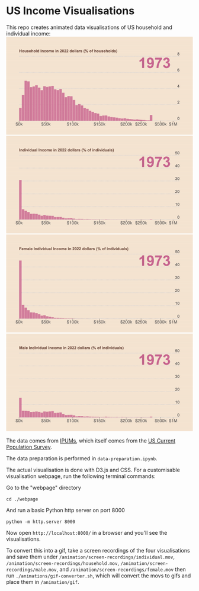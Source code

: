 # US Income Visualisations

This repo creates animated data visualisations of US household and individual income:
![Household incomes](/animations/gif/household.gif)
![Individual incomes](/animations/gif/individual.gif)
![Female incomes](/animations/gif/female.gif)
![Male incomes](/animations/gif/male.gif)

The data comes from [IPUMs](https://cps.ipums.org/cps/about.shtml), which itself comes from the [US Current Population Survey](https://en.wikipedia.org/wiki/Current_Population_Survey).

The data preparation is performed in `data-preparation.ipynb`.

The actual visualisation is done with D3.js and CSS. For a customisable visualisation webpage, run the following terminal commands:

Go to the "webpage" directory
```
cd ./webpage
```
And run a basic Python http server on port 8000
```
python -m http.server 8000
```
Now open `http://localhost:8000/` in a browser and you'll see the visualisations.

To convert this into a gif, take a screen recordings of the four visualisations and save them under `/animation/screen-recordings/individual.mov`, `/animation/screen-recordings/household.mov`, `/animation/screen-recordings/male.mov`, and `/animation/screen-recordings/female.mov` then run `./animations/gif-converter.sh`, which will convert the movs to gifs and place them in `/animation/gif`.
